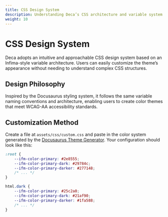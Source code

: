 ```yaml
---
title: CSS Design System
description: Understanding Deca’s CSS architecture and variable system
weight: 10
---
```


# CSS Design System

Deca adopts an intuitive and approachable CSS design system based on an Infima-style variable architecture. Users can easily customize the theme’s appearance without needing to understand complex CSS structures.

## Design Philosophy

Inspired by the Docusaurus styling system, it follows the same variable naming conventions and architecture, enabling users to create color themes that meet WCAG-AA accessibility standards.

## Customization Method

Create a file at `assets/css/custom.css` and paste in the color system generated by the [Docusaurus Theme Generator](https://docusaurus.io/docs/styling-layout#styling-your-site-with-infima).
Your configuration should look like this:

```css
:root {
    --ifm-color-primary: #2e8555;
    --ifm-color-primary-dark: #29784c;
    --ifm-color-primary-darker: #277148;
    /* ... */
}

html.dark {
    --ifm-color-primary: #25c2a0;
    --ifm-color-primary-dark: #21af90;
    --ifm-color-primary-darker: #1fa588;
    /* ... */
}
```

